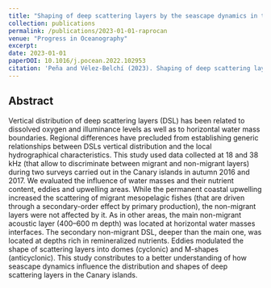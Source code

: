 ```yaml
---
title: "Shaping of deep scattering layers by the seascape dynamics in the Canary islands."
collection: publications
permalink: /publications/2023-01-01-raprocan
venue: "Progress in Oceanography"
excerpt: 
date: 2023-01-01
paperDOI: 10.1016/j.pocean.2022.102953
citation: 'Peña and Vélez-Belchí (2023). Shaping of deep scattering layers by the seascape dynamics in the Canary islands. Progress in Oceanography,  210, 17311 (2023). DOI: 10.1016/j.pocean.2022.102953'
---
```


## Abstract
Vertical distribution of deep scattering layers (DSL) has been related to dissolved oxygen and illuminance levels as well as to horizontal water mass boundaries. Regional differences have precluded from establishing generic relationships between DSLs vertical distribution and the local hydrographical characteristics. This study used data collected at 18 and 38 kHz (that allow to discriminate between migrant and non-migrant layers) during two surveys carried out in the Canary islands in autumn 2016 and 2017. We evaluated the influence of water masses and their nutrient content, eddies and upwelling areas. While the permanent coastal upwelling increased the scattering of migrant mesopelagic fishes (that are driven through a secondary-order effect by primary production), the non-migrant layers were not affected by it. As in other areas, the main non-migrant acoustic layer (400–600 m depth) was located at horizontal water masses interfaces. The secondary non-migrant DSL, deeper than the main one, was located at depths rich in remineralized nutrients. Eddies modulated the shape of scattering layers into domes (cyclonic) and M-shapes (anticyclonic). This study constributes to a better understanding of how seascape dynamics influence the distribution and shapes of deep scattering layers in the Canary islands.
